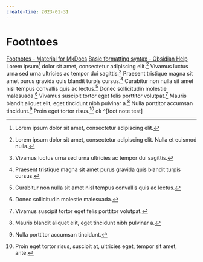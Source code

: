 ```yaml
---
create-time: 2023-01-31
---
```


# Footntoes

[Footnotes - Material for MkDocs](https://squidfunk.github.io/mkdocs-material/reference/footnotes/)
[Basic formatting syntax - Obsidian Help](https://help.obsidian.md/Editing+and+formatting/Basic+formatting+syntax#Footnotes)
Lorem ipsum[^1] dolor sit amet, consectetur adipiscing elit.[^2] Vivamus luctus urna sed urna ultricies ac tempor dui sagittis.[^3] Praesent tristique magna sit amet purus gravida quis blandit turpis cursus.[^4] Curabitur non nulla sit amet nisl tempus convallis quis ac lectus.[^5] Donec sollicitudin molestie malesuada.[^6] Vivamus suscipit tortor eget felis porttitor volutpat.[^7] Mauris blandit aliquet elit, eget tincidunt nibh pulvinar a.[^8] Nulla porttitor accumsan tincidunt.[^9] Proin eget tortor risus.[^10]
ok ^[foot note test]


[^1]: Lorem ipsum dolor sit amet, consectetur adipiscing elit.
[^2]: Lorem ipsum dolor sit amet, consectetur adipiscing elit. Nulla et euismod nulla.
[^3]: Vivamus luctus urna sed urna ultricies ac tempor dui sagittis.
[^4]: Praesent tristique magna sit amet purus gravida quis blandit turpis cursus.
[^5]: Curabitur non nulla sit amet nisl tempus convallis quis ac lectus.
[^6]: Donec sollicitudin molestie malesuada.
[^7]: Vivamus suscipit tortor eget felis porttitor volutpat.
[^8]: Mauris blandit aliquet elit, eget tincidunt nibh pulvinar a.
[^9]: Nulla porttitor accumsan tincidunt.
[^10]: Proin eget tortor risus, suscipit at, ultricies eget, tempor sit amet, ante.
